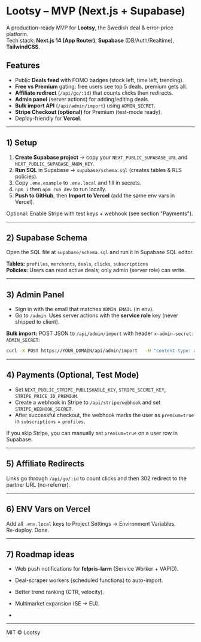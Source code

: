 # Lootsy – MVP (Next.js + Supabase)

A production-ready MVP for **Lootsy**, the Swedish deal & error-price platform.  
Tech stack: **Next.js 14 (App Router)**, **Supabase** (DB/Auth/Realtime), **TailwindCSS**.

## Features
- Public **Deals feed** with FOMO badges (stock left, time left, trending).
- **Free vs Premium** gating: free users see top 5 deals, premium gets all.
- **Affiliate redirect** (`/api/go/:id`) that counts clicks then redirects.
- **Admin panel** (server actions) for adding/editing deals.
- **Bulk import API** (`/api/admin/import`) using `ADMIN_SECRET`.
- **Stripe Checkout (optional)** for Premium (test-mode ready).
- Deploy-friendly for **Vercel**.

---

## 1) Setup

1. **Create Supabase project** → copy your `NEXT_PUBLIC_SUPABASE_URL` and `NEXT_PUBLIC_SUPABASE_ANON_KEY`.
2. **Run SQL** in Supabase → `supabase/schema.sql` (creates tables & RLS policies).
3. Copy `.env.example` to `.env.local` and fill in secrets.
4. `npm i` then `npm run dev` to run locally.
5. **Push to GitHub**, then **Import to Vercel** (add the same env vars in Vercel).

Optional: Enable Stripe with test keys + webhook (see section "Payments").

---

## 2) Supabase Schema

Open the SQL file at `supabase/schema.sql` and run it in Supabase SQL editor.

**Tables:** `profiles`, `merchants`, `deals`, `clicks`, `subscriptions`  
**Policies:** Users can read active deals; only admin (server role) can write.

---

## 3) Admin Panel

- Sign in with the email that matches `ADMIN_EMAIL` (in env).
- Go to `/admin`. Uses server actions with the **service role** key (never shipped to client).

**Bulk import:** POST JSON to `/api/admin/import` with header `x-admin-secret: ADMIN_SECRET`:
```bash
curl -X POST https://YOUR_DOMAIN/api/admin/import   -H "content-type: application/json" -H "x-admin-secret: YOUR_SECRET"   -d '{"deals":[{"title":"Test","price_current":99,"price_before":299,"affiliate_url":"https://adtraction...","image_url":"https://...","merchant_name":"Webhallen","stock_left":3,"expires_at":"2025-12-31T23:59:59Z"}]}'
```

---

## 4) Payments (Optional, Test Mode)

- Set `NEXT_PUBLIC_STRIPE_PUBLISHABLE_KEY`, `STRIPE_SECRET_KEY`, `STRIPE_PRICE_ID_PREMIUM`.
- Create a webhook in Stripe to `/api/stripe/webhook` and set `STRIPE_WEBHOOK_SECRET`.
- After successful checkout, the webhook marks the user as `premium=true` in `subscriptions` + `profiles`.

If you skip Stripe, you can manually set `premium=true` on a user row in Supabase.

---

## 5) Affiliate Redirects

Links go through `/api/go/:id` to count clicks and then 302 redirect to the partner URL (no-referrer).

---

## 6) ENV Vars on Vercel

Add all `.env.local` keys to Project Settings → Environment Variables.  
Re-deploy. Done.

---

## 7) Roadmap ideas
- Web push notifications for **felpris-larm** (Service Worker + VAPID).
- Deal-scraper workers (scheduled functions) to auto-import.
- Better trend ranking (CTR, velocity).
- Multimarket expansion (SE → EU).

- 

---

MIT © Lootsy
